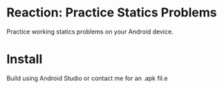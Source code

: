 # Reaction: Practice Statics Problems

Practice working statics problems on your Android device.

# Install

Build using Android Studio or contact me for an .apk fil.e
